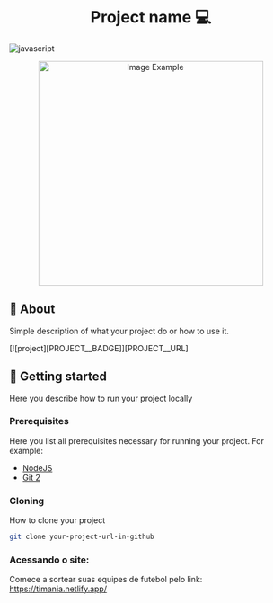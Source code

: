 [HTML5__BADGE]: https://img.shields.io/badge/HTML5-000?style=for-the-badge&logo=HTML5
[JAVASCRIPT__BADGE]: https://img.shields.io/badge/Javascript-000?style=for-the-badge&logo=javascript
[JAVASCRIPT__BADGE]: https://img.shields.io/badge/Javascript-000?style=for-the-badge&logo=javascript
[JAVASCRIPT__BADGE]: https://img.shields.io/badge/Javascript-000?style=for-the-badge&logo=javascript


<h1 align="center" style="font-weight: bold;">Project name 💻</h1>

![javascript][JAVASCRIPT__BADGE]

<p align="center">
    <img src="../.github/example.png" alt="Image Example" width="400px">
</p>

<h2 id="started">📌 About</h2>

Simple description of what your project do or how to use it.

[![project][PROJECT__BADGE]][PROJECT__URL]

<h2 id="started">🚀 Getting started</h2>

Here you describe how to run your project locally

<h3>Prerequisites</h3>

Here you list all prerequisites necessary for running your project. For example:

- [NodeJS](https://github.com/)
- [Git 2](https://github.com)

<h3>Cloning</h3>

How to clone your project

```bash
git clone your-project-url-in-github
```

<h3>Acessando o site:</h3>

Comece a sortear suas equipes de futebol pelo link: 
https://timania.netlify.app/
